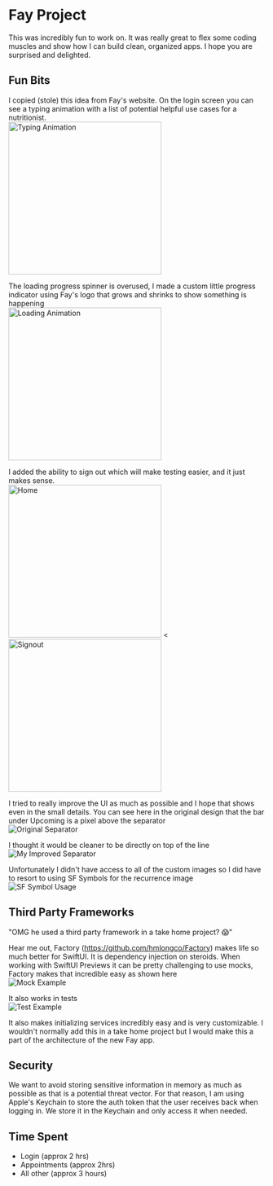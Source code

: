 # Fay Project

This was incredibly fun to work on. It was really great to flex some coding muscles and show how I can build clean, organized apps. I hope you are surprised and delighted.

## Fun Bits

I copied (stole) this idea from Fay's website. On the login screen you can see a typing animation with a list of potential helpful use cases for a nutritionist. 
<br>
<img src="images/typing.png" width="300" alt="Typing Animation">

The loading progress spinner is overused, I made a custom little progress indicator using Fay's logo that grows and shrinks to show something is happening 
<br>
<img src="images/loading.png" width="300" alt="Loading Animation">

I added the ability to sign out which will make testing easier, and it just makes sense. 
<br>
<img src="images/home.png" width="300" alt="Home">
<<img src="images/signout.png" width="300" alt="Signout">

I tried to really improve the UI as much as possible and I hope that shows even in the small details. You can see here in the original design that the bar under Upcoming is a pixel above the separator 
<br>
![Original Separator](images/separator.png)

I thought it would be cleaner to be directly on top of the line 
<br>
![My Improved Separator](images/myseparator.png)

Unfortunately I didn't have access to all of the custom images so I did have to resort to using SF Symbols for the recurrence image
<br>
![SF Symbol Usage](images/sfsymbol.png)

## Third Party Frameworks

"OMG he used a third party framework in a take home project? 😱" 

Hear me out, Factory (https://github.com/hmlongco/Factory) makes life so much better for SwiftUI. It is dependency injection on steroids. When working with SwiftUI Previews it can be pretty challenging to use mocks, Factory makes that incredible easy as shown here 
<br>
![Mock Example](images/mock.png)

It also works in tests 
<br>
![Test Example](images/test.png)

It also makes initializing services incredibly easy and is very customizable. I wouldn't normally add this in a take home project but I would make this a part of the architecture of the new Fay app.

## Security

We want to avoid storing sensitive information in memory as much as possible as that is a potential threat vector. For that reason, I am using Apple's Keychain to store the auth token that the user receives back when logging in. We store it in the Keychain and only access it when needed.

## Time Spent

- Login (approx 2 hrs)
- Appointments (approx 2hrs)
- All other (approx 3 hours)
